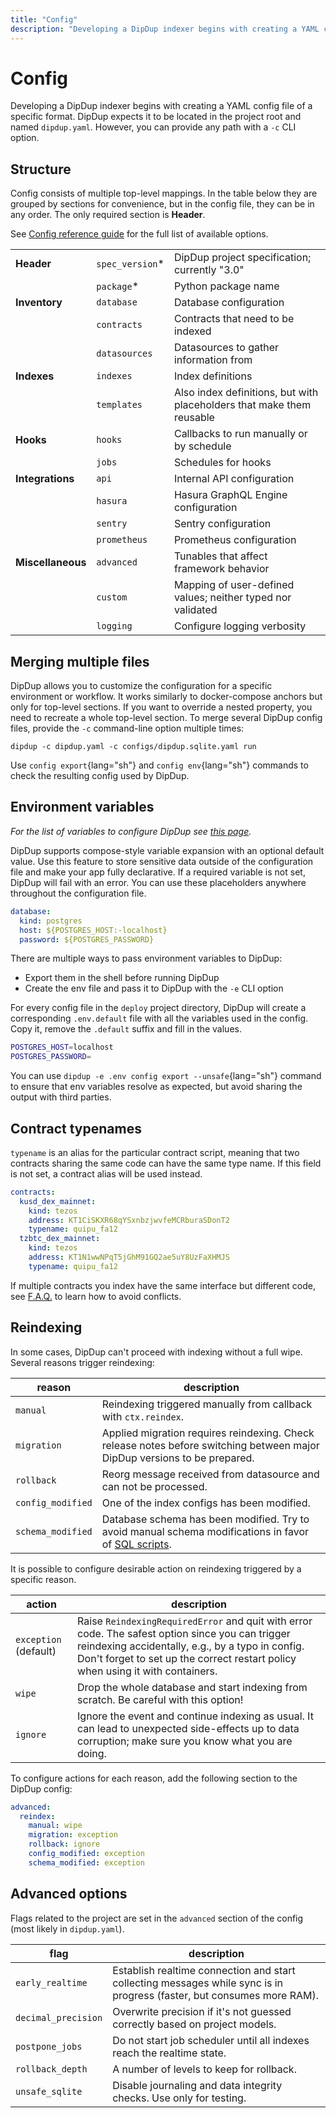 ```yaml
---
title: "Config"
description: "Developing a DipDup indexer begins with creating a YAML config file. You can find a minimal example to start indexing on the Quickstart page."
---
```


# Config

Developing a DipDup indexer begins with creating a YAML config file of a specific format. DipDup expects it to be located in the project root and named `dipdup.yaml`. However, you can provide any path with a `-c` CLI option.

## Structure

Config consists of multiple top-level mappings. In the table below they are grouped by sections for convenience, but in the config file, they can be in any order. The only required section is **Header**.

See [Config reference guide](../7.references/2.config.md) for the full list of available options.

|                   |                 |                                                                       |
| ----------------- | --------------- | --------------------------------------------------------------------- |
| **Header**        | `spec_version`* | DipDup project specification; currently "3.0"                         |
|                   | `package`*      | Python package name                                                   |
| **Inventory**     | `database`      | Database configuration                                                |
|                   | `contracts`     | Contracts that need to be indexed                                     |
|                   | `datasources`   | Datasources to gather information from                                |
| **Indexes**       | `indexes`       | Index definitions                                                     |
|                   | `templates`     | Also index definitions, but with placeholders that make them reusable |
| **Hooks**         | `hooks`         | Callbacks to run manually or by schedule                              |
|                   | `jobs`          | Schedules for hooks                                                   |
| **Integrations**  | `api`           | Internal API configuration                                            |
|                   | `hasura`        | Hasura GraphQL Engine configuration                                   |
|                   | `sentry`        | Sentry configuration                                                  |
|                   | `prometheus`    | Prometheus configuration                                              |
| **Miscellaneous** | `advanced`      | Tunables that affect framework behavior                               |
|                   | `custom`        | Mapping of user-defined values; neither typed nor validated           |
|                   | `logging`       | Configure logging verbosity                                           |

## Merging multiple files

DipDup allows you to customize the configuration for a specific environment or workflow. It works similarly to docker-compose anchors but only for top-level sections. If you want to override a nested property, you need to recreate a whole top-level section. To merge several DipDup config files, provide the `-c` command-line option multiple times:

```shell [Terminal]
dipdup -c dipdup.yaml -c configs/dipdup.sqlite.yaml run
```

Use `config export`{lang="sh"} and `config env`{lang="sh"} commands to check the resulting config used by DipDup.

## Environment variables

_For the list of variables to configure DipDup see [this page](../5.advanced/2.environment-variables.md)._

DipDup supports compose-style variable expansion with an optional default value. Use this feature to store sensitive data outside of the configuration file and make your app fully declarative. If a required variable is not set, DipDup will fail with an error. You can use these placeholders anywhere throughout the configuration file.

```yaml [dipdup.yaml]
database:
  kind: postgres
  host: ${POSTGRES_HOST:-localhost}
  password: ${POSTGRES_PASSWORD}
```

There are multiple ways to pass environment variables to DipDup:

- Export them in the shell before running DipDup
- Create the env file and pass it to DipDup with the `-e` CLI option

For every config file in the `deploy` project directory, DipDup will create a corresponding `.env.default` file with all the variables used in the config. Copy it, remove the `.default` suffix and fill in the values.

```sh [deploy/.env.default]
POSTGRES_HOST=localhost
POSTGRES_PASSWORD=
```

You can use `dipdup -e .env config export --unsafe`{lang="sh"} command to ensure that env variables resolve as expected, but avoid sharing the output with third parties.

## Contract typenames

`typename` is an alias for the particular contract script, meaning that two contracts sharing the same code can have the same type name. If this field is not set, a contract alias will be used instead.

```yaml [dipdup.yaml]
contracts:
  kusd_dex_mainnet:
    kind: tezos
    address: KT1CiSKXR68qYSxnbzjwvfeMCRburaSDonT2
    typename: quipu_fa12
  tzbtc_dex_mainnet:
    kind: tezos
    address: KT1N1wwNPqT5jGhM91GQ2ae5uY8UzFaXHMJS
    typename: quipu_fa12
```

If multiple contracts you index have the same interface but different code, see [F.A.Q.](../12.faq.md) to learn how to avoid conflicts.

## Reindexing

In some cases, DipDup can't proceed with indexing without a full wipe. Several reasons trigger reindexing:

| reason            | description                                                                                                                                |
| ----------------- | ------------------------------------------------------------------------------------------------------------------------------------------ |
| `manual`          | Reindexing triggered manually from callback with `ctx.reindex`.                                                                            |
| `migration`       | Applied migration requires reindexing. Check release notes before switching between major DipDup versions to be prepared.                  |
| `rollback`        | Reorg message received from datasource and can not be processed.                                                                           |
| `config_modified` | One of the index configs has been modified.                                                                                                |
| `schema_modified` | Database schema has been modified. Try to avoid manual schema modifications in favor of [SQL scripts](../1.getting-started/5.database.md). |

It is possible to configure desirable action on reindexing triggered by a specific reason.

| action                | description                                                                                                                                                                                                                            |
| --------------------- | -------------------------------------------------------------------------------------------------------------------------------------------------------------------------------------------------------------------------------------- |
| `exception` (default) | Raise `ReindexingRequiredError` and quit with error code. The safest option since you can trigger reindexing accidentally, e.g., by a typo in config. Don't forget to set up the correct restart policy when using it with containers. |
| `wipe`                | Drop the whole database and start indexing from scratch. Be careful with this option!                                                                                                                                                  |
| `ignore`              | Ignore the event and continue indexing as usual. It can lead to unexpected side-effects up to data corruption; make sure you know what you are doing.                                                                                  |

To configure actions for each reason, add the following section to the DipDup config:

```yaml
advanced:
  reindex:
    manual: wipe
    migration: exception
    rollback: ignore
    config_modified: exception
    schema_modified: exception
```

## Advanced options

Flags related to the project are set in the `advanced` section of the config (most likely in `dipdup.yaml`).

| flag                 | description                                                                                                            |
| -------------------- | ---------------------------------------------------------------------------------------------------------------------- |
| `early_realtime`     | Establish realtime connection and start collecting messages while sync is in progress (faster, but consumes more RAM). |
| `decimal_precision`  | Overwrite precision if it's not guessed correctly based on project models.                                             |
| `postpone_jobs`      | Do not start job scheduler until all indexes reach the realtime state.                                                 |
| `rollback_depth`     | A number of levels to keep for rollback.                                                                               |
| `unsafe_sqlite`      | Disable journaling and data integrity checks. Use only for testing.                                                    |
